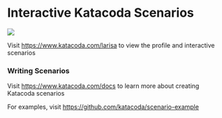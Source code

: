# Interactive Katacoda Scenarios

[![](http://shields.katacoda.com/katacoda/larisa/count.svg)](https://www.katacoda.com/larisa "Get your profile on Katacoda.com")

Visit https://www.katacoda.com/larisa to view the profile and interactive scenarios

### Writing Scenarios
Visit https://www.katacoda.com/docs to learn more about creating Katacoda scenarios

For examples, visit https://github.com/katacoda/scenario-example
